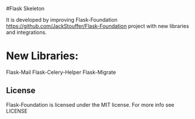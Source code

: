 #Flask Skeleton

It is developed by improving Flask-Foundation <https://github.com/JackStouffer/Flask-Foundation> project with new libraries and integrations.

New Libraries:
=============
Flask-Mail
Flask-Celery-Helper
Flask-Migrate


## License

Flask-Foundation is licensed under the MIT license. For more info see LICENSE


